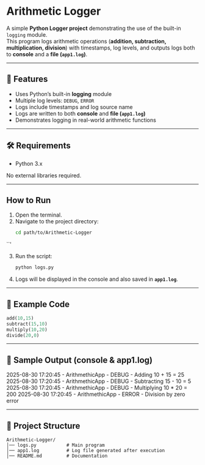 
# Arithmetic Logger  

A simple **Python Logger project** demonstrating the use of the built-in `logging` module.  
This program logs arithmetic operations (**addition, subtraction, multiplication, division**) with timestamps, log levels, and outputs logs both to **console** and a **file (`app1.log`)**.  

--------------------------------------------------------------------------------------------------------------------------------------------------------------------

## 📌 Features
- Uses Python’s built-in **logging** module  
- Multiple log levels: `DEBUG`, `ERROR`  
- Logs include timestamps and log source name  
- Logs are written to both **console** and **file (`app1.log`)**  
- Demonstrates logging in real-world arithmetic functions  

--------------------------------------------------------------------------------------------------------------------------------------------------------------------

## 🛠 Requirements
- Python 3.x  

No external libraries required.  

--------------------------------------------------------------------------------------------------------------------------------------------------------------------

##  How to Run
1. Open the terminal.  
2. Navigate to the project directory:  
   ```bash
   cd path/to/Arithmetic-Logger
``'

3. Run the script:

   ```bash
   python logs.py
   ```
4. Logs will be displayed in the console and also saved in **`app1.log`**.

--------------------------------------------------------------------------------------------------------------------------------------------------------------------

## 🧾 Example Code

```python
add(10,15)
subtract(15,10)
multiply(10,20)
divide(20,0)
```
--------------------------------------------------------------------------------------------------------------------------------------------------------------------


## 📜 Sample Output (console & app1.log)

2025-08-30 17:20:45 - ArithmethicApp - DEBUG - Adding 10 + 15 = 25
2025-08-30 17:20:45 - ArithmethicApp - DEBUG - Subtracting 15 - 10 = 5
2025-08-30 17:20:45 - ArithmethicApp - DEBUG - Multiplying 10 * 20 = 200
2025-08-30 17:20:45 - ArithmethicApp - ERROR - Division by zero error

--------------------------------------------------------------------------------------------------------------------------------------------------------------------


## 📂 Project Structure

```
Arithmetic-Logger/
│── logs.py           # Main program
│── app1.log          # Log file generated after execution
│── README.md         # Documentation
```


